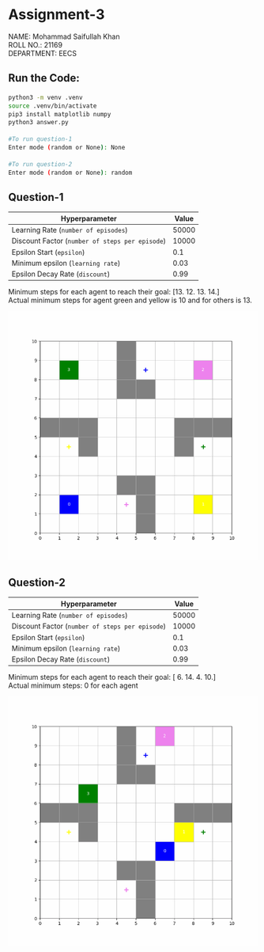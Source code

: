 # Assignment-3

NAME: Mohammad Saifullah Khan  
ROLL NO.: 21169  
DEPARTMENT: EECS

## Run the Code:
```bash
python3 -m venv .venv
source .venv/bin/activate
pip3 install matplotlib numpy
python3 answer.py

#To run question-1
Enter mode (random or None): None

#To run question-2
Enter mode (random or None): random
```

## Question-1  

| Hyperparameter | Value |
| -------------- | -------------- |
| Learning Rate (```number of episodes```) | 50000 |
| Discount Factor (```number of steps per episode```) | 10000 |
| Epsilon Start (```epsilon```) | 0.1 |
| Minimum epsilon (```learning rate```) | 0.03 |
| Epsilon Decay Rate (```discount```) | 0.99 |

Minimum steps for each agent to reach their goal: [13. 12. 13. 14.]  
Actual minimum steps for agent green and yellow is 10 and for others is 13.   

![path_fixed](path_none.gif)



## Question-2

| Hyperparameter | Value |
| -------------- | -------------- |
| Learning Rate (```number of episodes```) | 50000 |
| Discount Factor (```number of steps per episode```) | 10000  |
| Epsilon Start (```epsilon```) | 0.1 |
| Minimum epsilon (```learning rate```) | 0.03 |
| Epsilon Decay Rate (```discount```) | 0.99 |  

Minimum steps for each agent to reach their goal: [ 6. 14.  4. 10.]  
Actual minimum steps: 0 for each agent    

![path_random](path_random.gif)  

  





